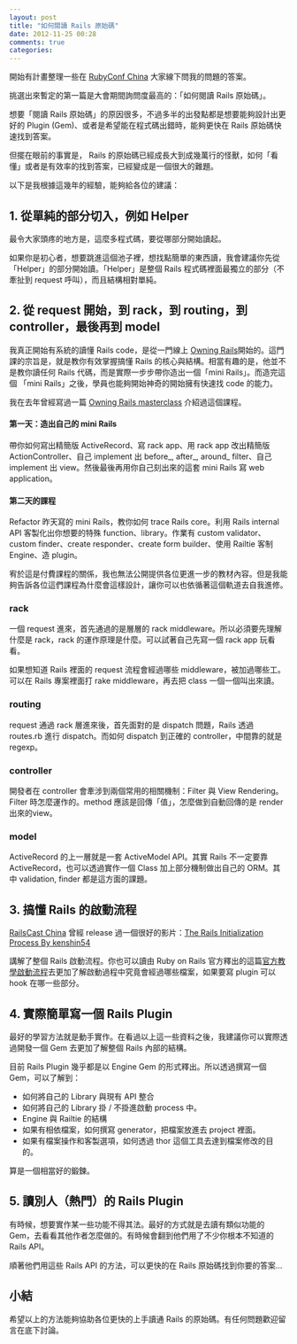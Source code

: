 ```yaml
---
layout: post
title: "如何閱讀 Rails 原始碼"
date: 2012-11-25 00:28
comments: true
categories: 
---
```


開始有計畫整理一些在 [RubyConf China](http://rubyconfchina.org) 大家線下問我的問題的答案。

挑選出來暫定的第一篇是大會期間詢問度最高的：「如何閱讀 Rails 原始碼」。

想要「閱讀 Rails 原始碼」的原因很多，不過多半的出發點都是想要能夠設計出更好的 Plugin (Gem)、或者是希望能在程式碼出錯時，能夠更快在 Rails 原始碼快速找到答案。

但擺在眼前的事實是， Rails 的原始碼已經成長大到成幾萬行的怪獸，如何「看懂」或者是有效率的找到答案，已經變成是一個很大的難題。

以下是我根據這幾年的經驗，能夠給各位的建議：

## 1. 從單純的部分切入，例如 Helper

最令大家頭疼的地方是，這麼多程式碼，要從哪部分開始讀起。

如果你是初心者，想要跳進這個池子裡，想找點簡單的東西讀，我會建議你先從「Helper」的部分開始讀。「Helper」是整個 Rails 程式碼裡面最獨立的部分（不牽扯到 request 呼叫），而且結構相對單純。


## 2. 從 request 開始，到 rack，到 routing，到 controller，最後再到 model

我真正開始有系統的讀懂 Rails code，是從一門線上 [Owning Rails](http://owningrails.com)開始的。這門課的宗旨是，就是教你有效掌握搞懂 Rails 的核心與結構。相當有趣的是，他並不是教你讀任何 Rails 代碼，而是實際一步步帶你造出一個「mini Rails」。而造完這個 「mini Rails」之後，學員也能夠開始神奇的開始擁有快速找 code 的能力。

我在去年曾經寫過一篇 [Owning Rails masterclass](http://wp.xdite.net/?p=2407) 介紹過這個課程。

#### 第一天：造出自己的 mini Rails

帶你如何寫出精簡版 ActiveRecord、寫 rack app、用 rack app 改出精簡版 ActionController、自己 implement 出 before_, after_, around_ filter、自己 implement 出 view。然後最後再用你自己刻出來的這套 mini Rails 寫 web application。


#### 第二天的課程

Refactor 昨天寫的 mini Rails，教你如何 trace Rails core。利用 Rails internal API 客製化出你想要的特殊 function、library。作業有 custom validator、custom finder、create responder、create form builder、使用 Railtie 客制 Engine、造 plugin。


宥於這是付費課程的關係，我也無法公開提供各位更進一步的教材內容。但是我能夠告訴各位這們課程為什麼會這樣設計，讓你可以也依循著這個軌道去自我進修。


### rack

一個 request 進來，首先通過的是層層的 rack middleware。所以必須要先理解什麼是 rack，rack 的運作原理是什麼。可以試著自己先寫一個 rack app 玩看看。

如果想知道 Rails 裡面的 request 流程會經過哪些 middleware，被加過哪些工。可以在 Rails 專案裡面打 rake middleware，再去把 class 一個一個叫出來讀。

### routing

request 通過 rack 層進來後，首先面對的是 dispatch 問題，Rails 透過 routes.rb 進行 dispatch。而如何 dispatch 到正確的 controller，中間靠的就是 regexp。

### controller

開發者在 controller 會牽涉到兩個常用的相關機制：Filter 與 View Rendering。Filter 時怎麼運作的。method 應該是回傳「值」，怎麼做到自動回傳的是 render 出來的view。

### model

ActiveRecord 的上一層就是一套 ActiveModel API。其實 Rails 不一定要靠 ActiveRecord，也可以透過實作一個 Class 加上部分機制做出自己的 ORM。其中 validation, finder 都是這方面的課題。

## 3. 搞懂 Rails 的啟動流程

[RailsCast China](http://railscast-china.com) 曾經 release 過一個很好的影片：[The Rails Initialization Process By kenshin54](http://railscasts-china.com/episodes/the-rails-initialization-process-by-kenshin54)

講解了整個 Rails 啟動流程。你也可以讀由 Ruby on Rails 官方釋出的這篇[官方教學啟動流程](http://guides.rubyonrails.org/initialization.html)去更加了解啟動過程中究竟會經過哪些檔案，如果要寫 plugin 可以 hook 在哪一些部分。

## 4. 實際簡單寫一個 Rails Plugin

最好的學習方法就是動手實作。在看過以上這一些資料之後，我建議你可以實際透過開發一個 Gem 去更加了解整個 Rails 內部的結構。

目前 Rails Plugin 幾乎都是以 Engine Gem 的形式釋出。所以透過撰寫一個 Gem，可以了解到：

* 如何將自己的 Library 與現有 API 整合
* 如何將自己的 Library 掛 / 不掛進啟動 process 中。
* Engine 與 Railtie 的結構
* 如果有相依檔案，如何撰寫 generator，把檔案放進去 project 裡面。
* 如果有檔案操作和客製選項，如何透過 thor 這個工具去達到檔案修改的目的。

算是一個相當好的鍛鍊。

## 5. 讀別人（熱門）的 Rails Plugin

有時候，想要實作某一些功能不得其法。最好的方式就是去讀有類似功能的 Gem，去看看其他作者怎麼做的。有時候會翻到他們用了不少你根本不知道的 Rails API。

順著他們用這些 Rails API 的方法，可以更快的在 Rails 原始碼找到你要的答案…


## 小結

希望以上的方法能夠協助各位更快的上手讀通 Rails 的原始碼。有任何問題歡迎留言在底下討論。

